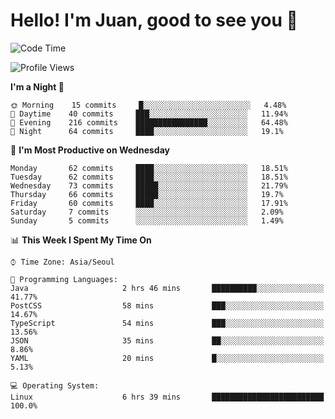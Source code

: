 # Hello! I'm Juan, good to see you 👋

<!--
**Y-k-Y/Y-k-Y** is a ✨ _special_ ✨ repository because its `README.md` (this file) appears on your GitHub profile.

Here are some ideas to get you started:

- 🔭 I’m currently working on ...
- 🌱 I’m currently learning ...
- 👯 I’m looking to collaborate on ...
- 🤔 I’m looking for help with ...
- 💬 Ask me about ...
- 📫 How to reach me: ...
- 😄 Pronouns: ...
- ⚡ Fun fact: ...
-->
<!--
![Profile views](https://gpvc.arturio.dev/Y-k-Y)

[![Omid Nikrah StackOverflow](https://github-readme-stackoverflow.vercel.app/?userID=9517076)](https://stackoverflow.com/users/9517076/i-have-10-fingers)
-->

<!--START_SECTION:waka-->
![Code Time](http://img.shields.io/badge/Code%20Time-0%20secs-blue)

![Profile Views](http://img.shields.io/badge/Profile%20Views-0-blue)

**I'm a Night 🦉** 

```text
🌞 Morning    15 commits     █░░░░░░░░░░░░░░░░░░░░░░░░   4.48% 
🌆 Daytime    40 commits     ███░░░░░░░░░░░░░░░░░░░░░░   11.94% 
🌃 Evening    216 commits    ████████████████░░░░░░░░░   64.48% 
🌙 Night      64 commits     ████░░░░░░░░░░░░░░░░░░░░░   19.1%

```
📅 **I'm Most Productive on Wednesday** 

```text
Monday       62 commits     ████░░░░░░░░░░░░░░░░░░░░░   18.51% 
Tuesday      62 commits     ████░░░░░░░░░░░░░░░░░░░░░   18.51% 
Wednesday    73 commits     █████░░░░░░░░░░░░░░░░░░░░   21.79% 
Thursday     66 commits     █████░░░░░░░░░░░░░░░░░░░░   19.7% 
Friday       60 commits     ████░░░░░░░░░░░░░░░░░░░░░   17.91% 
Saturday     7 commits      ░░░░░░░░░░░░░░░░░░░░░░░░░   2.09% 
Sunday       5 commits      ░░░░░░░░░░░░░░░░░░░░░░░░░   1.49%

```


📊 **This Week I Spent My Time On** 

```text
⌚︎ Time Zone: Asia/Seoul

💬 Programming Languages: 
Java                     2 hrs 46 mins       ██████████░░░░░░░░░░░░░░░   41.77% 
PostCSS                  58 mins             ███░░░░░░░░░░░░░░░░░░░░░░   14.67% 
TypeScript               54 mins             ███░░░░░░░░░░░░░░░░░░░░░░   13.56% 
JSON                     35 mins             ██░░░░░░░░░░░░░░░░░░░░░░░   8.86% 
YAML                     20 mins             █░░░░░░░░░░░░░░░░░░░░░░░░   5.13%

💻 Operating System: 
Linux                    6 hrs 39 mins       █████████████████████████   100.0%

```


<!--END_SECTION:waka-->
